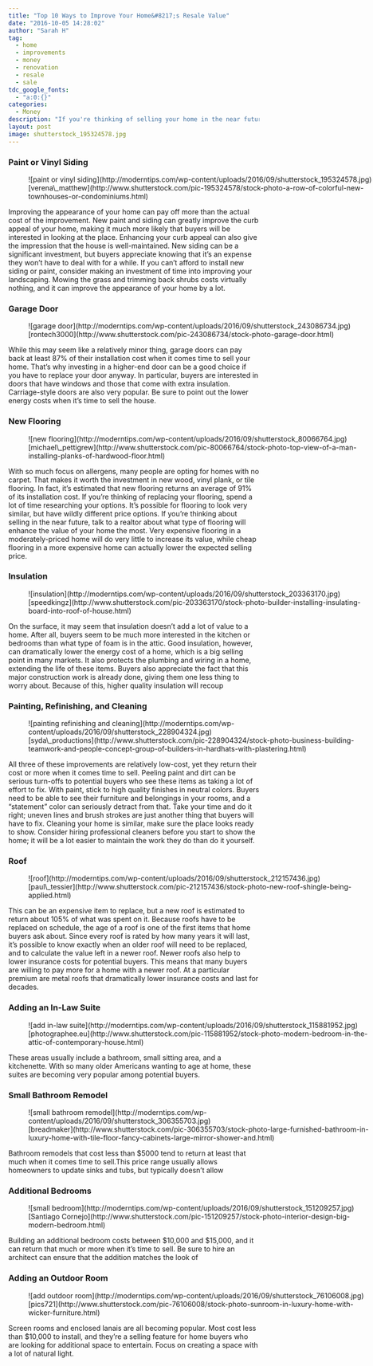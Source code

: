 ```yaml
---
title: "Top 10 Ways to Improve Your Home&#8217;s Resale Value"
date: "2016-10-05 14:28:02"
author: "Sarah H"
tag:
  - home
  - improvements
  - money
  - renovation
  - resale
  - sale
tdc_google_fonts:
  - "a:0:{}"
categories:
  - Money
description: "If you're thinking of selling your home in the near future, then you know how important it is to get the most money possible. Learn which improvements will earn you the most money."
layout: post
image: shutterstock_195324578.jpg
---
```


### Paint or Vinyl Siding

<figure aria-describedby="caption-attachment-4185" class="wp-caption alignnone" id="attachment_4185" style="width: 700px">![paint or vinyl siding](http://moderntips.com/wp-content/uploads/2016/09/shutterstock_195324578.jpg)<figcaption class="wp-caption-text" id="caption-attachment-4185">[verena\_matthew](http://www.shutterstock.com/pic-195324578/stock-photo-a-row-of-colorful-new-townhouses-or-condominiums.html)</figcaption></figure>

Improving the appearance of your home can pay off more than the actual cost of the improvement. New paint and siding can greatly improve the curb appeal of your home, making it much more likely that buyers will be interested in looking at the place. Enhancing your curb appeal can also give the impression that the house is well-maintained. New siding can be a significant investment, but buyers appreciate knowing that it’s an expense they won’t have to deal with for a while. If you can’t afford to install new siding or paint, consider making an investment of time into improving your landscaping. Mowing the grass and trimming back shrubs costs virtually nothing, and it can improve the appearance of your home by a lot.

### Garage Door

<figure aria-describedby="caption-attachment-4186" class="wp-caption alignnone" id="attachment_4186" style="width: 700px">![garage door](http://moderntips.com/wp-content/uploads/2016/09/shutterstock_243086734.jpg)<figcaption class="wp-caption-text" id="caption-attachment-4186">[rontech3000](http://www.shutterstock.com/pic-243086734/stock-photo-garage-door.html)</figcaption></figure>

While this may seem like a relatively minor thing, garage doors can pay back at least 87% of their installation cost when it comes time to sell your home. That’s why investing in a higher-end door can be a good choice if you have to replace your door anyway. In particular, buyers are interested in doors that have windows and those that come with extra insulation. Carriage-style doors are also very popular. Be sure to point out the lower energy costs when it’s time to sell the house.

### New Flooring

<figure aria-describedby="caption-attachment-4188" class="wp-caption alignnone" id="attachment_4188" style="width: 700px">![new flooring](http://moderntips.com/wp-content/uploads/2016/09/shutterstock_80066764.jpg)<figcaption class="wp-caption-text" id="caption-attachment-4188">[michael\_pettigrew](http://www.shutterstock.com/pic-80066764/stock-photo-top-view-of-a-man-installing-planks-of-hardwood-floor.html)</figcaption></figure>

With so much focus on allergens, many people are opting for homes with no carpet. That makes it worth the investment in new wood, vinyl plank, or tile flooring. In fact, it’s estimated that new flooring returns an average of 91% of its installation cost. If you’re thinking of replacing your flooring, spend a lot of time researching your options. It’s possible for flooring to look very similar, but have wildly different price options. If you’re thinking about selling in the near future, talk to a realtor about what type of flooring will enhance the value of your home the most. Very expensive flooring in a moderately-priced home will do very little to increase its value, while cheap flooring in a more expensive home can actually lower the expected selling price.

### Insulation

<figure aria-describedby="caption-attachment-4189" class="wp-caption alignnone" id="attachment_4189" style="width: 700px">![insulation](http://moderntips.com/wp-content/uploads/2016/09/shutterstock_203363170.jpg)<figcaption class="wp-caption-text" id="caption-attachment-4189">[speedkingz](http://www.shutterstock.com/pic-203363170/stock-photo-builder-installing-insulating-board-into-roof-of-house.html)</figcaption></figure>

On the surface, it may seem that insulation doesn’t add a lot of value to a home. After all, buyers seem to be much more interested in the kitchen or bedrooms than what type of foam is in the attic. Good insulation, however, can dramatically lower the energy cost of a home, which is a big selling point in many markets. It also protects the plumbing and wiring in a home, extending the life of these items. Buyers also appreciate the fact that this major construction work is already done, giving them one less thing to worry about. Because of this, higher quality insulation will recoup

### Painting, Refinishing, and Cleaning

<figure aria-describedby="caption-attachment-4190" class="wp-caption alignnone" id="attachment_4190" style="width: 700px">![painting refinishing and cleaning](http://moderntips.com/wp-content/uploads/2016/09/shutterstock_228904324.jpg)<figcaption class="wp-caption-text" id="caption-attachment-4190">[syda\_productions](http://www.shutterstock.com/pic-228904324/stock-photo-business-building-teamwork-and-people-concept-group-of-builders-in-hardhats-with-plastering.html)</figcaption></figure>

All three of these improvements are relatively low-cost, yet they return their cost or more when it comes time to sell. Peeling paint and dirt can be serious turn-offs to potential buyers who see these items as taking a lot of effort to fix. With paint, stick to high quality finishes in neutral colors. Buyers need to be able to see their furniture and belongings in your rooms, and a “statement” color can seriously detract from that. Take your time and do it right; uneven lines and brush strokes are just another thing that buyers will have to fix. Cleaning your home is similar, make sure the place looks ready to show. Consider hiring professional cleaners before you start to show the home; it will be a lot easier to maintain the work they do than do it yourself.

### Roof

<figure aria-describedby="caption-attachment-4192" class="wp-caption alignnone" id="attachment_4192" style="width: 700px">![roof](http://moderntips.com/wp-content/uploads/2016/09/shutterstock_212157436.jpg)<figcaption class="wp-caption-text" id="caption-attachment-4192">[paul\_tessier](http://www.shutterstock.com/pic-212157436/stock-photo-new-roof-shingle-being-applied.html)  
</figcaption></figure>

This can be an expensive item to replace, but a new roof is estimated to return about 105% of what was spent on it. Because roofs have to be replaced on schedule, the age of a roof is one of the first items that home buyers ask about. Since every roof is rated by how many years it will last, it’s possible to know exactly when an older roof will need to be replaced, and to calculate the value left in a newer roof. Newer roofs also help to lower insurance costs for potential buyers. This means that many buyers are willing to pay more for a home with a newer roof. At a particular premium are metal roofs that dramatically lower insurance costs and last for decades.

### Adding an In-Law Suite

<figure aria-describedby="caption-attachment-4193" class="wp-caption alignnone" id="attachment_4193" style="width: 700px">![add in-law suite](http://moderntips.com/wp-content/uploads/2016/09/shutterstock_115881952.jpg)<figcaption class="wp-caption-text" id="caption-attachment-4193">[photographee.eu](http://www.shutterstock.com/pic-115881952/stock-photo-modern-bedroom-in-the-attic-of-contemporary-house.html)</figcaption></figure>

These areas usually include a bathroom, small sitting area, and a kitchenette. With so many older Americans wanting to age at home, these suites are becoming very popular among potential buyers.

### Small Bathroom Remodel

<figure aria-describedby="caption-attachment-4194" class="wp-caption alignnone" id="attachment_4194" style="width: 700px">![small bathroom remodel](http://moderntips.com/wp-content/uploads/2016/09/shutterstock_306355703.jpg)<figcaption class="wp-caption-text" id="caption-attachment-4194">[breadmaker](http://www.shutterstock.com/pic-306355703/stock-photo-large-furnished-bathroom-in-luxury-home-with-tile-floor-fancy-cabinets-large-mirror-shower-and.html)</figcaption></figure>

Bathroom remodels that cost less than $5000 tend to return at least that much when it comes time to sell.This price range usually allows homeowners to update sinks and tubs, but typically doesn’t allow

### Additional Bedrooms

<figure aria-describedby="caption-attachment-4195" class="wp-caption alignnone" id="attachment_4195" style="width: 700px">![small bedroom](http://moderntips.com/wp-content/uploads/2016/09/shutterstock_151209257.jpg)<figcaption class="wp-caption-text" id="caption-attachment-4195">[Santiago Cornejo](http://www.shutterstock.com/pic-151209257/stock-photo-interior-design-big-modern-bedroom.html)</figcaption></figure>

Building an additional bedroom costs between $10,000 and $15,000, and it can return that much or more when it’s time to sell. Be sure to hire an architect can ensure that the addition matches the look of

### Adding an Outdoor Room

<figure aria-describedby="caption-attachment-4196" class="wp-caption alignnone" id="attachment_4196" style="width: 700px">![add outdoor room](http://moderntips.com/wp-content/uploads/2016/09/shutterstock_76106008.jpg)<figcaption class="wp-caption-text" id="caption-attachment-4196">[pics721](http://www.shutterstock.com/pic-76106008/stock-photo-sunroom-in-luxury-home-with-wicker-furniture.html)</figcaption></figure>

Screen rooms and enclosed lanais are all becoming popular. Most cost less than $10,000 to install, and they’re a selling feature for home buyers who are looking for additional space to entertain. Focus on creating a space with a lot of natural light.

